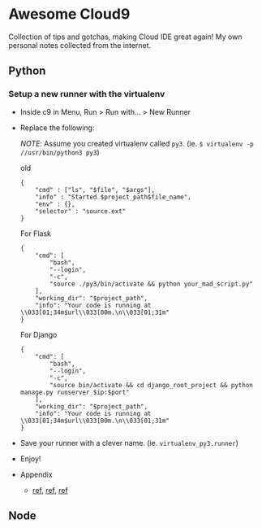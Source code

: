 # Awesome Cloud9
Collection of tips and gotchas, making Cloud IDE great again! My own personal notes collected from the internet.


## Python

### Setup a new runner with the virtualenv

- Inside c9 in Menu, Run > Run with... > New Runner
- Replace the following:

  _NOTE_: Assume you created virtualenv called `py3`. (ie. `$ virtualenv -p //usr/bin/python3 py3`)
  
  old
  ```
  {
      "cmd" : ["ls", "$file", "$args"],
      "info" : "Started $project_path$file_name",
      "env" : {},
      "selector" : "source.ext"
  }
  ```
  
  For Flask
  ```
  {
      "cmd": [
          "bash",
          "--login",
          "-c",
          "source ./py3/bin/activate && python your_mad_script.py"
      ],
      "working_dir": "$project_path",
      "info": "Your code is running at \\033[01;34m$url\\033[00m.\n\\033[01;31m"
  }
  ```
  
  For Django
  ```
  {
      "cmd": [
          "bash",
          "--login",
          "-c",
          "source bin/activate && cd django_root_project && python manage.py runserver $ip:$port"
      ],
      "working_dir": "$project_path",
      "info": "Your code is running at \\033[01;34m$url\\033[00m.\n\\033[01;31m"
  }
  ```
- Save your runner with a clever name. (ie. `virtualenv_py3.runner`)
- Enjoy!
- Appendix
  - [ref](https://community.c9.io/t/configuring-a-runner-with-virtualenv/16717), [ref](https://docs.c9.io/docs/custom-runners), [ref](https://docs.c9.io/docs/custom-runners#section-django)

## Node

### 
